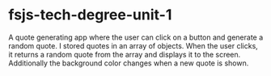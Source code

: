 # fsjs-tech-degree-unit-1
A quote generating app where the user can click on a button and generate a random quote. I stored quotes in an array of objects. When the user clicks, it returns a random quote from the array and displays it to the screen. Additionally the background color changes when a new quote is shown. 
